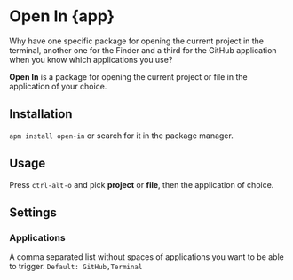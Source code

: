 # Open In {app}

Why have one specific package for opening the current project in the terminal, another one for the Finder and a third for the GitHub application when you know which applications you use?

**Open In** is a package for opening the current project or file in the application of your choice.

## Installation
`apm install open-in` or search for it in the package manager.

## Usage

Press `ctrl-alt-o` and pick **project** or **file**, then the application of choice.

## Settings
### Applications
A comma separated list without spaces of applications you want to be able to trigger.
`Default: GitHub,Terminal`